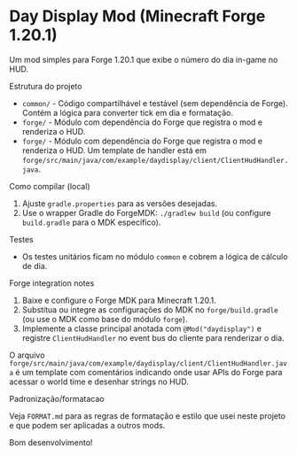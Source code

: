 # Day Display Mod (Minecraft Forge 1.20.1)

Um mod simples para Forge 1.20.1 que exibe o número do dia in-game no HUD.

Estrutura do projeto

- `common/` - Código compartilhável e testável (sem dependência de Forge). Contém a lógica para converter tick em dia e formatação.
- `forge/` - Módulo com dependência do Forge que registra o mod e renderiza o HUD.
 - `forge/` - Módulo com dependência do Forge que registra o mod e renderiza o HUD. Um template de handler está em `forge/src/main/java/com/example/daydisplay/client/ClientHudHandler.java`.

Como compilar (local)

1. Ajuste `gradle.properties` para as versões desejadas.
2. Use o wrapper Gradle do ForgeMDK: `./gradlew build` (ou configure `build.gradle` para o MDK específico).

Testes

- Os testes unitários ficam no módulo `common` e cobrem a lógica de cálculo de dia.

Forge integration notes

1. Baixe e configure o Forge MDK para Minecraft 1.20.1.
2. Substitua ou integre as configurações do MDK no `forge/build.gradle` (ou use o MDK como base do módulo `forge`).
3. Implemente a classe principal anotada com `@Mod("daydisplay")` e registre `ClientHudHandler` no event bus do cliente para renderizar o dia.

O arquivo `forge/src/main/java/com/example/daydisplay/client/ClientHudHandler.java` é um template com comentários indicando onde usar APIs do Forge para acessar o world time e desenhar strings no HUD.

Padronização/formatacao

Veja `FORMAT.md` para as regras de formatação e estilo que usei neste projeto e que podem ser aplicadas a outros mods.

Bom desenvolvimento!
